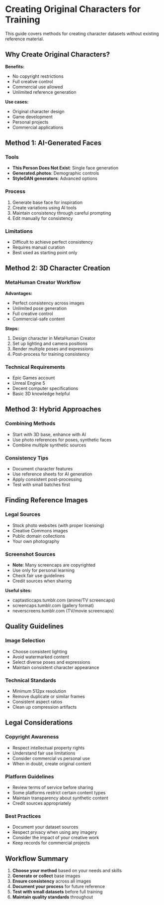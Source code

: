 # Creating Original Characters for Training

This guide covers methods for creating character datasets without existing reference material.

## Why Create Original Characters?

**Benefits:**
- No copyright restrictions
- Full creative control
- Commercial use allowed
- Unlimited reference generation

**Use cases:**
- Original character design
- Game development
- Personal projects
- Commercial applications

## Method 1: AI-Generated Faces

### Tools
- **This Person Does Not Exist**: Single face generation
- **Generated.photos**: Demographic controls
- **StyleGAN generators**: Advanced options

### Process
1. Generate base face for inspiration
2. Create variations using AI tools
3. Maintain consistency through careful prompting
4. Edit manually for consistency

### Limitations
- Difficult to achieve perfect consistency
- Requires manual curation
- Best used as starting point only

## Method 2: 3D Character Creation

### MetaHuman Creator Workflow

**Advantages:**
- Perfect consistency across images
- Unlimited pose generation
- Full creative control
- Commercial-safe content

**Steps:**
1. Design character in MetaHuman Creator
2. Set up lighting and camera positions
3. Render multiple poses and expressions
4. Post-process for training consistency

### Technical Requirements
- Epic Games account
- Unreal Engine 5
- Decent computer specifications
- Basic 3D knowledge helpful

## Method 3: Hybrid Approaches

### Combining Methods
- Start with 3D base, enhance with AI
- Use photo references for poses, synthetic faces
- Combine multiple synthetic sources

### Consistency Tips
- Document character features
- Use reference sheets for AI generation
- Apply consistent post-processing
- Test with small batches first

## Finding Reference Images

### Legal Sources
- Stock photo websites (with proper licensing)
- Creative Commons images
- Public domain collections
- Your own photography

### Screenshot Sources
- **Note**: Many screencaps are copyrighted
- Use only for personal learning
- Check fair use guidelines
- Credit sources when sharing

**Useful sites:**
- captasticcaps.tumblr.com (anime/TV screencaps)
- screencaps.tumblr.com (gallery format)
- neverscreens.tumblr.com (TV/movie screencaps)

## Quality Guidelines

### Image Selection
- Choose consistent lighting
- Avoid watermarked content
- Select diverse poses and expressions
- Maintain consistent character appearance

### Technical Standards
- Minimum 512px resolution
- Remove duplicate or similar frames
- Consistent aspect ratios
- Clean up compression artifacts

## Legal Considerations

### Copyright Awareness
- Respect intellectual property rights
- Understand fair use limitations
- Consider commercial vs personal use
- When in doubt, create original content

### Platform Guidelines
- Review terms of service before sharing
- Some platforms restrict certain content types
- Maintain transparency about synthetic content
- Credit sources appropriately

### Best Practices
- Document your dataset sources
- Respect privacy when using any imagery
- Consider the impact of your creative work
- Keep records for commercial projects

## Workflow Summary

1. **Choose your method** based on your needs and skills
2. **Generate or collect** base images
3. **Ensure consistency** across all images
4. **Document your process** for future reference
5. **Test with small datasets** before full training
6. **Maintain quality standards** throughout